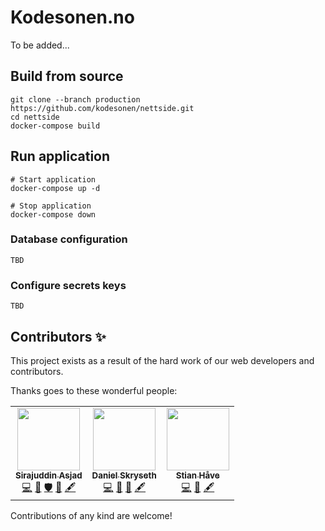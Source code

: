 # Kodesonen.no
To be added...

## Build from source
```
git clone --branch production https://github.com/kodesonen/nettside.git
cd nettside
docker-compose build
```

## Run application
```
# Start application
docker-compose up -d

# Stop application
docker-compose down
```

### Database configuration
```
TBD
```

### Configure secrets keys
```
TBD
```

## Contributors ✨
This project exists as a result of the hard work of our web developers and contributors. 

Thanks goes to these wonderful people:

<table>
    <tr>
        <td align="center">
            <a href="https://github.com/sirasjad">
                <img src="https://avatars.githubusercontent.com/u/8083228" width="100px;" /><br />
                <sub><b>Sirajuddin Asjad</b></sub>
            </a><br />
            <a href="#" title="Code">💻</a> 
            <a href="#" title="Maintenance">🚧</a> 
            <a href="#" title="Security">🛡️</a> 
            <a href="#" title="Documentation">📖</a> 
            <a href="#" title="Content">🖋</a> 
        </td>
        <td align="center">
            <a href="https://github.com/Danielskry">
                <img src="https://avatars.githubusercontent.com/u/15195014" width="100px;" /><br />
                <sub><b>Daniel Skryseth</b></sub>
            </a><br />
            <a href="#" title="Code">💻</a> 
            <a href="#" title="Design">🎨</a> 
            <a href="#" title="Documentation">📖</a> 
            <a href="#" title="Content">🖋</a> 
        </td>
        <td align="center">
            <a href="https://github.com/StanlyLife">
                <img src="https://avatars.githubusercontent.com/u/13099896" width="100px;" /><br />
                <sub><b>Stian Håve</b></sub>
            </a><br />
            <a href="#" title="Code">💻</a> 
            <a href="#" title="Documentation">📖</a> 
            <a href="#" title="Content">🖋</a> 
        </td>
    </tr>
</table>

Contributions of any kind are welcome!
